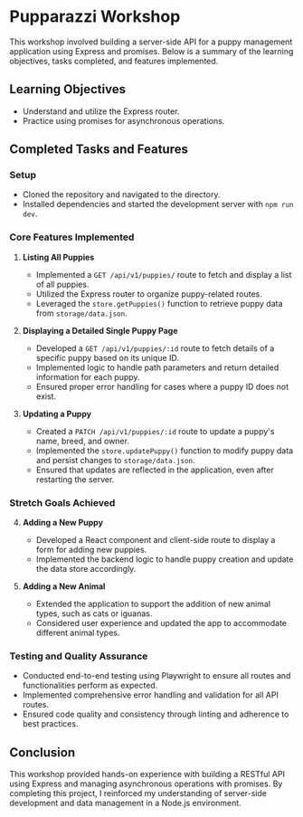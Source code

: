 # Pupparazzi Workshop

This workshop involved building a server-side API for a puppy management application using Express and promises. Below is a summary of the learning objectives, tasks completed, and features implemented.

## Learning Objectives

- Understand and utilize the Express router.
- Practice using promises for asynchronous operations.

## Completed Tasks and Features

### Setup

- Cloned the repository and navigated to the directory.
- Installed dependencies and started the development server with `npm run dev`.

### Core Features Implemented

1. **Listing All Puppies**
   - Implemented a `GET /api/v1/puppies/` route to fetch and display a list of all puppies.
   - Utilized the Express router to organize puppy-related routes.
   - Leveraged the `store.getPuppies()` function to retrieve puppy data from `storage/data.json`.

2. **Displaying a Detailed Single Puppy Page**
   - Developed a `GET /api/v1/puppies/:id` route to fetch details of a specific puppy based on its unique ID.
   - Implemented logic to handle path parameters and return detailed information for each puppy.
   - Ensured proper error handling for cases where a puppy ID does not exist.

3. **Updating a Puppy**
   - Created a `PATCH /api/v1/puppies/:id` route to update a puppy's name, breed, and owner.
   - Implemented the `store.updatePuppy()` function to modify puppy data and persist changes to `storage/data.json`.
   - Ensured that updates are reflected in the application, even after restarting the server.

### Stretch Goals Achieved

4. **Adding a New Puppy**
   - Developed a React component and client-side route to display a form for adding new puppies.
   - Implemented the backend logic to handle puppy creation and update the data store accordingly.

5. **Adding a New Animal**
   - Extended the application to support the addition of new animal types, such as cats or iguanas.
   - Considered user experience and updated the app to accommodate different animal types.

### Testing and Quality Assurance

- Conducted end-to-end testing using Playwright to ensure all routes and functionalities perform as expected.
- Implemented comprehensive error handling and validation for all API routes.
- Ensured code quality and consistency through linting and adherence to best practices.

## Conclusion

This workshop provided hands-on experience with building a RESTful API using Express and managing asynchronous operations with promises. By completing this project, I reinforced my understanding of server-side development and data management in a Node.js environment.
